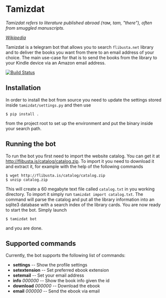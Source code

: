 Tamizdat
========

_Tamizdat refers to literature published abroad (там, tam, "there"),
often from smuggled manuscripts._

_[Wikipedia](https://en.wikipedia.org/wiki/Samizdat)_

Tamizdat is a telegram bot that allows you to search `flibusta.net`
library and to deliver the books you want from there to an email
address of your choice. The main use-case for that is to send the
books from the library to your Kindle device via an Amazon email
address.

[![Build Status](https://travis-ci.org/ioreshnikov/tamizdat.svg?branch=master)](https://travis-ci.org/ioreshnikov/tamizdat)

Installation
------------

In order to install the bot from source you need to update the settings stored inside `tamizdat/settings.py` and then use

    $ pip install .

from the project root to set up the environment and put the binary inside your search path.

Running the bot
---------------

To run the bot you first need to import the website catalog. You can get it at http://flibusta.is/catalog/catalog.zip. To import it you need to download it and extract it, for example with the help of the following commands

    $ wget http://flibusta.is/catalog/catalog.zip
    $ unzip catalog.zip

This will create a 60 megabyte text file called `catalog.txt` in you working directory. To import it simply run `tamizdat import catalog.txt`. The command will parse the catalog and put all the library information into an sqlite3 database with a search index of the library cards. You are now ready to start the bot. Simply launch

    $ tamizdat bot

and you are done.

Supported commands
------------------

Currently, the bot supports the following list of commands:

* **settings** -- Show the profile settings
* **setextension** -- Set preferred ebook extension
* **setemail** -- Set your email address
* **info** *000000* -- Show the book info given the id
* **download** *000000* -- Download the ebook
* **email** *000000* -- Send the ebook via email
